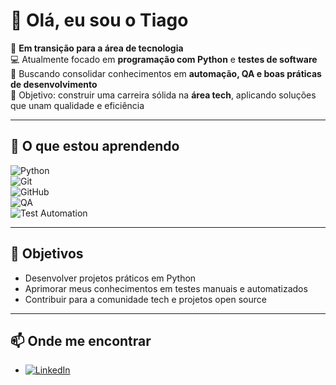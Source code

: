 # 👋 Olá, eu sou o Tiago  

🎯 **Em transição para a área de tecnologia**  
💻 Atualmente focado em **programação com Python** e **testes de software**  
🔎 Buscando consolidar conhecimentos em **automação, QA e boas práticas de desenvolvimento**  
🚀 Objetivo: construir uma carreira sólida na **área tech**, aplicando soluções que unam qualidade e eficiência  

---

## 🚀 O que estou aprendendo  

![Python](https://img.shields.io/badge/Python-3776AB?style=for-the-badge&logo=python&logoColor=white)  
![Git](https://img.shields.io/badge/Git-F05032?style=for-the-badge&logo=git&logoColor=white)  
![GitHub](https://img.shields.io/badge/GitHub-181717?style=for-the-badge&logo=github&logoColor=white)  
![QA](https://img.shields.io/badge/Quality%20Assurance-4CAF50?style=for-the-badge&logo=checkmarx&logoColor=white)  
![Test Automation](https://img.shields.io/badge/Test%20Automation-FF6F00?style=for-the-badge&logo=selenium&logoColor=white)  

---

## 📌 Objetivos  
- Desenvolver projetos práticos em Python  
- Aprimorar meus conhecimentos em testes manuais e automatizados  
- Contribuir para a comunidade tech e projetos open source  

---

## 📫 Onde me encontrar  
- [![LinkedIn](https://img.shields.io/badge/LinkedIn-0A66C2?style=for-the-badge&logo=linkedin&logoColor=white)](https://www.linkedin.com/in/tiago-martins-2a01742b7?utm_source=share&utm_campaign=share_via&utm_content=profile&utm_medium=android_app)  
  


<!--
**tiago-martins-tester/tiago-martins-tester** is a ✨ _special_ ✨ repository because its `README.md` (this file) appears on your GitHub profile.

Here are some ideas to get you started:

- 🔭 I’m currently working on ...
- 🌱 I’m currently learning ...
- 👯 I’m looking to collaborate on ...
- 🤔 I’m looking for help with ...
- 💬 Ask me about ...
- 📫 How to reach me: ...
- 😄 Pronouns: ...
- ⚡ Fun fact: ...
-->
